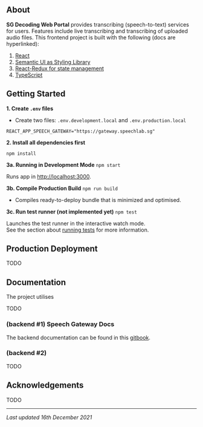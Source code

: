 ## About

**SG Decoding Web Portal** provides transcribing (speech-to-text) services for users. Features include live transcribing and transcribing of uploaded audio files. This frontend project is built with the following (docs are hyperlinked):

1. [React](https://reactjs.org/docs/getting-started.html)
2. [Semantic UI as Styling Library](https://react.semantic-ui.com/)
3. [React-Redux for state management](https://react-redux.js.org/introduction/getting-started)
4. [TypeScript](https://www.typescriptlang.org/)

## Getting Started

**1. Create `.env` files**

- Create two files: `.env.development.local` and `.env.production.local`

```text
REACT_APP_SPEECH_GATEWAY="https://gateway.speechlab.sg"
```

**2. Install all dependencies first**

`npm install`

**3a. Running in Development Mode**
 `npm start`

Runs app in [http://localhost:3000](http://localhost:3000).

**3b. Compile Production Build**
`npm run build`

- Compiles ready-to-deploy bundle that is minimized and optimised.

**3c. Run test runner (not implemented yet)**
 `npm test`

Launches the test runner in the interactive watch mode.\
See the section about [running tests](https://facebook.github.io/create-react-app/docs/running-tests) for more information.


## Production Deployment

TODO


## Documentation

The project utilises 

TODO



### (backend #1) Speech Gateway Docs

The backend documentation can be found in this [gitbook](https://speech-ntu.gitbook.io/speech-gateway/).

### (backend #2) 

TODO


## Acknowledgements

TODO 

---
*Last updated 16th December 2021*
